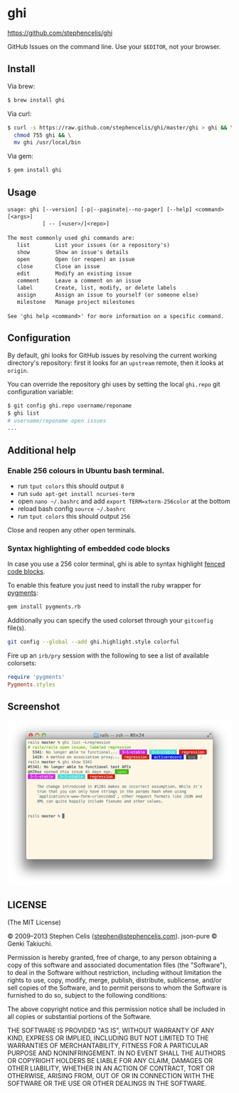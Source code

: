 # ghi

<https://github.com/stephencelis/ghi>

GitHub Issues on the command line. Use your `$EDITOR`, not your browser.


## Install

Via brew:
``` sh
$ brew install ghi
```

Via curl:
``` sh
$ curl -s https://raw.github.com/stephencelis/ghi/master/ghi > ghi && \
  chmod 755 ghi && \
  mv ghi /usr/local/bin
```

Via gem:
``` sh
$ gem install ghi
```


## Usage

```
usage: ghi [--version] [-p|--paginate|--no-pager] [--help] <command> [<args>]
           [ -- [<user>/]<repo>]

The most commonly used ghi commands are:
   list        List your issues (or a repository's)
   show        Show an issue's details
   open        Open (or reopen) an issue
   close       Close an issue
   edit        Modify an existing issue
   comment     Leave a comment on an issue
   label       Create, list, modify, or delete labels
   assign      Assign an issue to yourself (or someone else)
   milestone   Manage project milestones

See 'ghi help <command>' for more information on a specific command.
```


## Configuration

By default, ghi looks for GitHub issues by resolving the current working
directory's repository: first it looks for an `upstream` remote, then it
looks at `origin`.

You can override the repository ghi uses by setting the local `ghi.repo`
git configuration variable:

``` sh
$ git config ghi.repo username/reponame
$ ghi list
# username/reponame open issues
...
```

## Additional help

### Enable 256 colours in Ubuntu bash terminal.

* run `tput colors` this should output `8`
* run `sudo apt-get install ncurses-term`
* open `nano ~/.bashrc` and add `export TERM=xterm-256color` at the bottom
* reload bash config `source ~/.bashrc`
* run `tput colors` this should output `256`

Close and reopen any other open terminals.

### Syntax highlighting of embedded code blocks

In case you use a 256 color terminal, ghi is able to syntax highlight
[fenced code blocks](https://help.github.com/articles/github-flavored-markdown#syntax-highlighting).

To enable this feature you just need to install the ruby wrapper for
[pygments](http://pygments.org/):

``` sh
gem install pygments.rb
```

Additionally you can specify the used colorset through your `gitconfig` file(s).

``` sh
git config --global --add ghi.highlight.style colorful
```

Fire up an `irb/pry` session with the following to see a list of available
colorsets:

``` ruby
require 'pygments'
Pygments.styles
```

## Screenshot

![Example](images/example.png)


## LICENSE

(The MIT License)

© 2009–2013 Stephen Celis (<stephen@stephencelis.com>).
json-pure © Genki Takiuchi.

Permission is hereby granted, free of charge, to any person obtaining a copy of
this software and associated documentation files (the "Software"), to deal in
the Software without restriction, including without limitation the rights to
use, copy, modify, merge, publish, distribute, sublicense, and/or sell copies
of the Software, and to permit persons to whom the Software is furnished to do
so, subject to the following conditions:

The above copyright notice and this permission notice shall be included in all
copies or substantial portions of the Software.

THE SOFTWARE IS PROVIDED "AS IS", WITHOUT WARRANTY OF ANY KIND, EXPRESS OR
IMPLIED, INCLUDING BUT NOT LIMITED TO THE WARRANTIES OF MERCHANTABILITY,
FITNESS FOR A PARTICULAR PURPOSE AND NONINFRINGEMENT. IN NO EVENT SHALL THE
AUTHORS OR COPYRIGHT HOLDERS BE LIABLE FOR ANY CLAIM, DAMAGES OR OTHER
LIABILITY, WHETHER IN AN ACTION OF CONTRACT, TORT OR OTHERWISE, ARISING FROM,
OUT OF OR IN CONNECTION WITH THE SOFTWARE OR THE USE OR OTHER DEALINGS IN THE
SOFTWARE.
